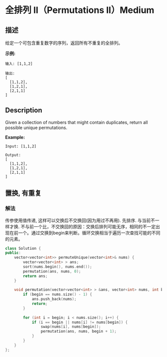 # 全排列 II（Permutations II）Medium
## 描述
给定一个可包含重复数字的序列，返回所有不重复的全排列。

**示例:**
```
输入: [1,1,2]

输出:
[
  [1,1,2],
  [1,2,1],
  [2,1,1]
]
```

## Description
Given a collection of numbers that might contain duplicates, return all possible unique permutations.

**Example:**
```
Input: [1,1,2]

Output:
[
  [1,1,2],
  [1,2,1],
  [2,1,1]
]
```


## 置换, 有重复
### 解法
传参使用值传递, 这样可以交换后不交换回(因为用过不再用). 先排序. 与当前不一样才换.
不与前一个比，不交换回的原因：交换后排列可能无序，相同的不一定出现在前一个。通过交换到begin来判断。循环交换相当于遍历一次查找可能的不同的元素。
```c++
class Solution {
public:
    vector<vector<int>> permuteUnique(vector<int>& nums) {
        vector<vector<int> > ans;
        sort(nums.begin(), nums.end());
        permutation(ans, nums, 0);
        return ans;
    }
    
    void permutation(vector<vector<int> > &ans, vector<int> nums, int begin) {
        if (begin == nums.size() - 1) {
            ans.push_back(nums);
            return;
        }
        
        for (int i = begin; i < nums.size(); i++) {
            if (i == begin || nums[i] != nums[begin]) {
                swap(nums[i], nums[begin]);
                permutation(ans, nums, begin + 1);
            }
        }
    }
};
```